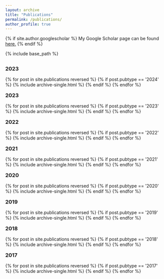 ```yaml
---
layout: archive
title: "Publications"
permalink: /publications/
author_profile: true
---
```


{% if site.author.googlescholar %}
  My Google Scholar page can be found <u><a href="https://scholar.google.com/citations?user=zYdZORsAAAAJ&hl=en&citsig=AMstHGSDd6LPeGN0xKe4jqF6gPRY_1K2Pw">here</a>.</u>
{% endif %}

{% include base_path %}
<h3 style="margin: 0; line-height:50px;">2023</h3>
{% for post in site.publications reversed %}
  {% if post.pubtype == '2024' %}
      {% include archive-single.html %}
  {% endif %}
{% endfor %}

<h3 style="margin: 0; line-height:50px;">2023</h3>
{% for post in site.publications reversed %}
  {% if post.pubtype == '2023' %}
      {% include archive-single.html %}
  {% endif %}
{% endfor %}

<h3 style="margin: 0; line-height:50px;">2022</h3>
{% for post in site.publications reversed %}
  {% if post.pubtype == '2022' %}
      {% include archive-single.html %}
  {% endif %}
{% endfor %}

<h3 style="margin: 0; line-height:50px;">2021</h3>
{% for post in site.publications reversed %}
  {% if post.pubtype == '2021' %}
      {% include archive-single.html %}
  {% endif %}
{% endfor %}

<h3 style="margin: 0; line-height:50px;">2020</h3>
{% for post in site.publications reversed %}
  {% if post.pubtype == '2020' %}
      {% include archive-single.html %}
  {% endif %}
{% endfor %}

<h3 style="margin: 0; line-height:50px;">2019</h3>
{% for post in site.publications reversed %}
  {% if post.pubtype == '2019' %}
      {% include archive-single.html %}
  {% endif %}
{% endfor %}


<h3 style="margin: 0; line-height:50px;">2018</h3>
{% for post in site.publications reversed %}
  {% if post.pubtype == '2018' %}
      {% include archive-single.html %}
  {% endif %}
{% endfor %}


<h3 style="margin: 0; line-height:50px;">2017</h3>
{% for post in site.publications reversed %}
  {% if post.pubtype == '2017' %}
      {% include archive-single.html %}
  {% endif %}
{% endfor %}